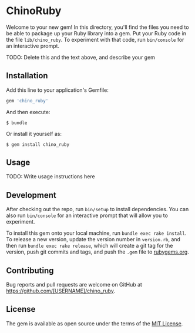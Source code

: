 # ChinoRuby

Welcome to your new gem! In this directory, you'll find the files you need to be able to package up your Ruby library into a gem. Put your Ruby code in the file `lib/chino_ruby`. To experiment with that code, run `bin/console` for an interactive prompt.

TODO: Delete this and the text above, and describe your gem

## Installation

Add this line to your application's Gemfile:

```ruby
gem 'chino_ruby'
```

And then execute:

    $ bundle

Or install it yourself as:

    $ gem install chino_ruby

## Usage

TODO: Write usage instructions here

## Development

After checking out the repo, run `bin/setup` to install dependencies. You can also run `bin/console` for an interactive prompt that will allow you to experiment.

To install this gem onto your local machine, run `bundle exec rake install`. To release a new version, update the version number in `version.rb`, and then run `bundle exec rake release`, which will create a git tag for the version, push git commits and tags, and push the `.gem` file to [rubygems.org](https://rubygems.org).

## Contributing

Bug reports and pull requests are welcome on GitHub at https://github.com/[USERNAME]/chino_ruby.

## License

The gem is available as open source under the terms of the [MIT License](http://opensource.org/licenses/MIT).
